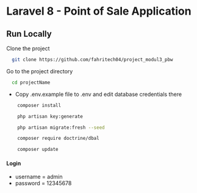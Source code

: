 # Laravel 8 - Point of Sale Application

## Run Locally

Clone the project

```bash
  git clone https://github.com/fahritech04/project_modul3_pbw
```

Go to the project directory

```bash
  cd projectName
```

-   Copy .env.example file to .env and edit database credentials there

```bash
    composer install
```

```bash
    php artisan key:generate
```

```bash
    php artisan migrate:fresh --seed
```

```bash
    composer require doctrine/dbal
```

```bash
    composer update
```

#### Login

-   username = admin
-   password = 12345678
